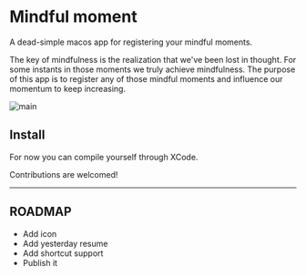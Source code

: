 # Mindful moment


A dead-simple macos app for registering your mindful moments.

The key of mindfulness is the realization that we've been lost in thought. For some instants in those moments we truly achieve mindfulness.
The purpose of this app is to register any of those mindful moments and influence our momentum to keep increasing.

![main](https://i.imgur.com/LTfeqXO.png)


## Install

For now you can compile yourself through XCode.


Contributions are welcomed!



----


## ROADMAP

 - Add icon
 - Add yesterday resume
 - Add shortcut support
 - Publish it

